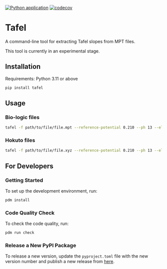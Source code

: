 
[![Python application](https://github.com/kmu/tafel/actions/workflows/test.yaml/badge.svg)](https://github.com/kmu/tafel/actions/workflows/test.yaml)
[![codecov](https://codecov.io/gh/kmu/tafel/graph/badge.svg?token=E48EGKC5FQ)](https://codecov.io/gh/kmu/tafel)

# Tafel


A command-line tool for extracting Tafel slopes from MPT files.

This tool is currently in an experimental stage.

## Installation

Requirements: Python 3.11 or above

```bash
pip install tafel
```

## Usage

### Bio-logic files

```bash
tafel -f path/to/file/file.mpt --reference-potential 0.210 --ph 13 --electrolyte-resistance 0.05
```

### Hokuto files

```bash
tafel -f path/to/file/file.xyz --reference-potential 0.210 --ph 13 --electrolyte-resistance 0.05
```

## For Developers

### Getting Started

To set up the development environment, run:

```bash
pdm install
```

### Code Quality Check

To check the code quality, run:

```bash
pdm run check
```

### Release a New PyPI Package

To release a new version, update the `pyproject.toml` file with the new version number and publish a new release from [here](https://github.com/kmu/tafel/releases/new).
